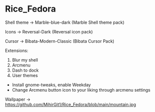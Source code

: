 # Rice_Fedora

Shell theme -> Marble-blue-dark (Marble Shell theme pack)

Icons -> Reversal-Dark (Reversal icon pack)

Cursor -> Bibata-Modern-Classic (Bibata Cursor Pack)

Extensions:
1. Blur my shell
2. Arcmenu
3. Dash to dock
4. User themes

- Install gnome-tweaks, enable Weekday
- Change Arcmenu button icon to your liking through arcmenu settings


Wallpaper -> https://github.com/MihirGit1/Rice_Fedora/blob/main/mountain.jpg
